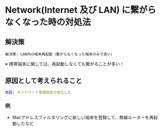# Network(Internet 及び LAN) に繋がらなくなった時の対処法

## 解決策
```
解決策: LAN内の端末再起動（繋がらなくなった端末のみで良い）
```
※ 携帯端末に関しては、再起動しなくても繋がることが多い！

## 原因として考えられること
```yaml
原因: ネットワーク環境設定が変化した
```
### 例
* Macアドレスフィルタリングに新しい端末を登録して、無線ルーターを再起動したなど


